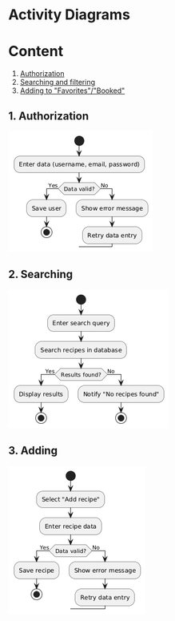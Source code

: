 # Activity Diagrams

# Content
1. [Authorization](#1-authorization)
2. [Searching and filtering](#2-searching-and-filtering)
3. [Adding to "Favorites"/"Booked"](#3-adding-to-favoritesbooked)

## 1. Authorization

![](./img/ActivityDiagramRegister.png)

## 2. Searching

![](./img/ActivityDiagramSearchRecipe.png)

## 3. Adding

![](./img/ActivityDiagramAddRecipe.png)
